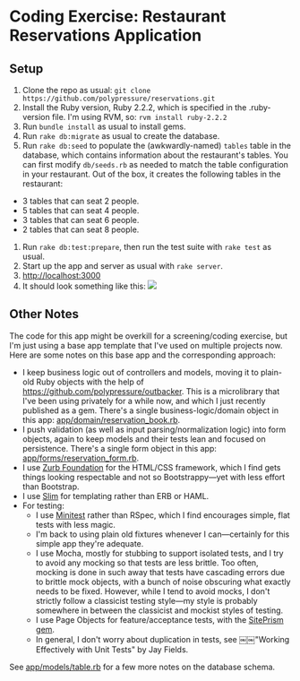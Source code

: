 # Coding Exercise: Restaurant Reservations Application

## Setup

1. Clone the repo as usual: `git clone https://github.com/polypressure/reservations.git`
1. Install the Ruby version, Ruby 2.2.2, which is specified in the .ruby-version file. I'm using RVM, so:
   `rvm install ruby-2.2.2`
1. Run `bundle install` as usual to install gems.
1. Run `rake db:migrate` as usual to create the database.
1. Run `rake db:seed` to populate the (awkwardly-named) `tables` table in the database, which contains information about the restaurant's tables. You can first modify `db/seeds.rb` as needed to match the table configuration in your restaurant. Out of the box, it creates the following tables in the restaurant:
  * 3 tables that can seat 2 people.
  * 5 tables that can seat 4 people.
  * 3 tables that can seat 6 people.
  * 2 tables that can seat 8 people.
1. Run `rake db:test:prepare`, then run the test suite with `rake test` as usual.
1. Start up the app and server as usual with `rake server`.
1. [http://localhost:3000](http://localhost:3000)
1. It should look something like this: <img src=http://i.imgur.com/fh5yymJ.png>

## Other Notes

The code for this app might be overkill for a screening/coding exercise, but I'm just using a base app template that I've used on multiple projects now. Here are some notes on this base app and the corresponding approach:

* I keep business logic out of controllers and models, moving it to plain-old Ruby objects with the help of https://github.com/polypressure/outbacker. This is a microlibrary that I've been using privately for a while now, and which I just recently published as a gem. There's a single business-logic/domain object in this app: [app/domain/reservation_book.rb](https://github.com/polypressure/reservations/blob/master/app/domain/reservation_book.rb).
* I push validation (as well as input parsing/normalization logic) into form objects, again to keep models and their tests lean and focused on persistence. There's a single form object in this app: [app/forms/reservation_form.rb](https://github.com/polypressure/reservations/blob/master/app/forms/reservation_form.rb).
* I use [Zurb Foundation](http://foundation.zurb.com/) for the HTML/CSS framework, which I find gets things looking respectable and not so Bootstrappy—yet with less effort than Bootstrap.
* I use [Slim](http://slim-lang.com/) for templating rather than ERB or HAML.
* For testing:
  * I use [Minitest](http://docs.seattlerb.org/minitest/) rather than RSpec, which I find encourages simple, flat tests with less magic.
  * I'm back to using plain old fixtures whenever I can—certainly for this simple app they're adequate.
  * I use Mocha, mostly for stubbing to support isolated tests, and I try to avoid any mocking so that tests are less brittle. Too often, mocking is done in such away that tests have cascading errors due to brittle mock objects, with a bunch of noise obscuring what exactly needs to be fixed. However, while I tend to avoid mocks, I don't strictly follow a classicist testing style—my style is probably somewhere in between the classicist and mockist styles of testing.
  * I use Page Objects for feature/acceptance tests, with the [SitePrism gem](https://github.com/natritmeyer/site_prism).
  * In general, I don't worry about duplication in tests, see ￼￼"Working Effectively with Unit Tests" by Jay Fields.

See [app/models/table.rb](https://github.com/polypressure/reservations/blob/master/app/models/table.rb) for a few more notes on the database schema.
